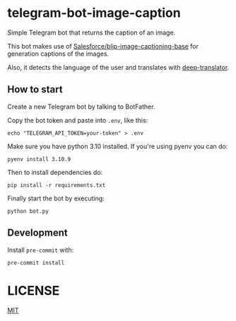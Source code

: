 # telegram-bot-image-caption

Simple Telegram bot that returns the caption of an image.

This bot makes use of [Salesforce/blip-image-captioning-base](https://huggingface.co/Salesforce/blip-image-captioning-base) for generation captions of the images.

Also, it detects the language of the user and translates with [deep-translator](https://pypi.org/project/deep-translator/).


## How to start

Create a new Telegram bot by talking to BotFather.

Copy the bot token and paste into `.env`, like this:

```
echo "TELEGRAM_API_TOKEN=your-token" > .env
```

Make sure you have python 3.10 installed. If you're using pyenv you can do:

```
pyenv install 3.10.9
```

Then to install dependencies do:

```
pip install -r requirements.txt
```

Finally start the bot by executing:

```
python bot.py
```

## Development

Install `pre-commit` with:

```
pre-commit install
```

# LICENSE

[MIT](/LICENSE)

